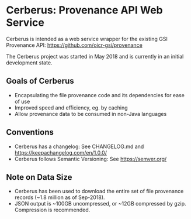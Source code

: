 Cerberus: Provenance API Web Service
====================================

Cerberus is intended as a web service wrapper for the existing GSI Provenance API: https://github.com/oicr-gsi/provenance

The Cerberus project was started in May 2018 and is currently in an initial development state.


Goals of Cerberus
-----------------

- Encapsulating the file provenance code and its dependencies for ease of use
- Improved speed and efficiency, eg. by caching
- Allow provenance data to be consumed in non-Java languages


Conventions
-----------

- Cerberus has a changelog: See CHANGELOG.md and https://keepachangelog.com/en/1.0.0/
- Cerberus follows Semantic Versioning: See https://semver.org/


Note on Data Size
-----------------

- Cerberus has been used to download the entire set of file provenance records (~1.8 million as of Sep-2018).
- JSON output is ~100GB uncompressed, or ~12GB compressed by gzip. Compression is recommended.
